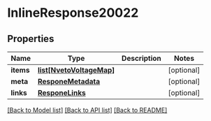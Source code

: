 # InlineResponse20022

## Properties
Name | Type | Description | Notes
------------ | ------------- | ------------- | -------------
**items** | [**list[NvetoVoltageMap]**](NvetoVoltageMap.md) |  | [optional] 
**meta** | [**ResponeMetadata**](ResponeMetadata.md) |  | [optional] 
**links** | [**ResponeLinks**](ResponeLinks.md) |  | [optional] 

[[Back to Model list]](../README.md#documentation-for-models) [[Back to API list]](../README.md#documentation-for-api-endpoints) [[Back to README]](../README.md)



